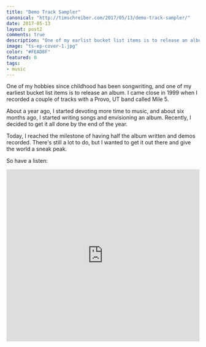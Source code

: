 ```yaml
--- 
title: "Demo Track Sampler"
canonical: "http://timschreiber.com/2017/05/13/demo-track-sampler/"
date: 2017-05-13
layout: post2
comments: true
description: "One of my earlist bucket list items is to release an album. I'm checking that one off my list."
image: "ts-ep-cover-1.jpg"
color: "#FEAD8F"
featured: 0
tags:
- music
---
```


One of my hobbies since childhood has been songwriting, and one of my earliest bucket list items is to release an album. I came close in 1999 when I recorded a couple of tracks with a Provo, UT band called Mile 5.

About a year ago, I started devoting more time to music, and about six months ago, I started writing songs and envisioning an album. Recently, I decided to get it all done by the end of the year.

Today, I reached the milestone of having half the album written and demos recorded. There's still a lot to do, but I wanted to get it out there and give the world a sneak peak.

So have a listen:

<iframe width="100%" height="450" scrolling="no" frameborder="no" src="https://w.soundcloud.com/player/?url=https%3A//api.soundcloud.com/playlists/321516329&amp;auto_play=false&amp;hide_related=false&amp;show_comments=true&amp;show_user=true&amp;show_reposts=false&amp;visual=true"></iframe>
